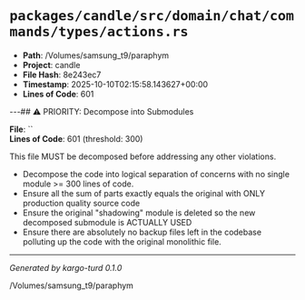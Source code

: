 # `packages/candle/src/domain/chat/commands/types/actions.rs`

- **Path**: /Volumes/samsung_t9/paraphym
- **Project**: candle
- **File Hash**: 8e243ec7  
- **Timestamp**: 2025-10-10T02:15:58.143627+00:00  
- **Lines of Code**: 601

---## ⚠️ PRIORITY: Decompose into Submodules

**File**: ``  
**Lines of Code**: 601 (threshold: 300)

This file MUST be decomposed before addressing any other violations.

- Decompose the code into logical separation of concerns with no single module >= 300 lines of code. 
- Ensure all the sum of parts exactly equals the original with ONLY production quality source code
- Ensure the original "shadowing" module is deleted so the new decomposed submodule is ACTUALLY USED
- Ensure there are absolutely no backup files left in the codebase polluting up the code with the original monolithic file.

------

*Generated by kargo-turd 0.1.0*

/Volumes/samsung_t9/paraphym